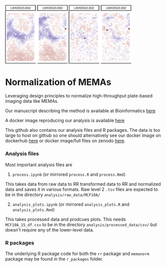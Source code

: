 <img src="cover.png" width="80%">

# Normalization of MEMAs

Leveraging design principles to normalize high-throughput plate-based imaging data like MEMAs.   
  
Our manuscript describing the method is available at Bioinformatics [here](https://doi.org/10.1093/bioinformatics/btac606)

A docker image reproducing our analysis is available [here](https://hub.docker.com/r/gjhunt/mema_norm)

This github also contains our analysis files and R packages. The data is too large to host on github so one should alternatively see our docker image on dockerhub [here](https://hub.docker.com/r/gjhunt/mema_norm) or docker image/full files on zenodo [here](..).

### Analysis files

Most important analysis files are

1. ``process.ipynb`` (or mirrored ``process.R`` and ``process.Rmd``)

This takes data from raw data to RR transformed data to RR and normalized data and saves it in various formats. Raw level 2 ``.tsv`` files are expected to be in the directory ``analysis/raw_data/MCF10A/``

2. ``analysis_plots.ipynb`` (or mirrored ``analysis_plots.R`` and ``analysis_plots.Rmd``)

This takes processed data and prodcues plots. This needs ``MCF10A_15_df.csv`` to be in the directory ``analysis/processed_data/csv/`` but doesn't require any of the lower-level data. 

### R packages

The underlying R package code for both the `rr` package and `memanorm` package may be found in the ``r_packages`` folder.